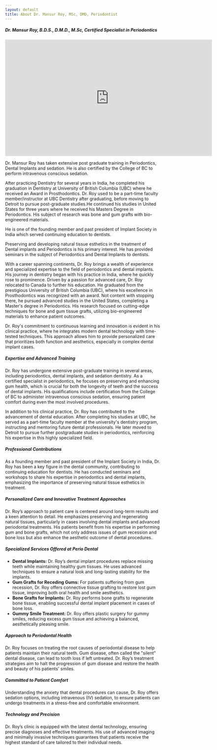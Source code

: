 ```yaml
---
layout: default
title: About Dr. Mansur Roy, MSc, DMD, Periodontist
---
```



<h5><i>Dr. Mansur Roy, B.D.S., D.M.D., M.Sc, Certified Specialist in Periodontics</i></h5>

<p><iframe width="672" height="378" src="https://www.youtube.com/embed/HrIa0wbiZlw?controls=1&rel=0&enablejsapi=1" title="About Dr. Roy Periodontist" frameborder="0" allow="accelerometer; autoplay; clipboard-write; encrypted-media; gyroscope; picture-in-picture" allowfullscreen></iframe>
</p>

<p>Dr. Mansur Roy has taken extensive post graduate training in Periodontics, Dental Implants and sedation. He is also certified by the College of BC to perform intravenous conscious sedation.</p>

<p>After practicing Dentistry for several years in India, he completed his graduation in Dentistry at University of British Columbia (UBC) where he received an Award in Prosthodontics. Dr. Roy used to be a part-time faculty member/instructor at UBC Dentistry after graduating, before moving to Detroit to pursue post-graduate studies.He continued his studies in United States for three years where he received his Masters Degree in Periodontics.  His subject of research was bone and gum grafts with bio-engineered materials.</p>

<p>He is one of the founding member and past president of Implant Society in India which served continuing education to dentists.</p>

<p>Preserving and developing natural tissue esthetics in the treatment of Dental implants and Periodontics is his primary interest. He has provided seminars in the subject of Periodontics and Dental Implants to dentists.</p>



<p>With a career spanning continents, Dr. Roy brings a wealth of experience and specialized expertise to the field of periodontics and dental implants. His journey in dentistry began with his practice in India, where he quickly rose to prominence. Driven by a passion for advanced care, Dr. Roy relocated to Canada to further his education. He graduated from the prestigious University of British Columbia (UBC), where his excellence in Prosthodontics was recognized with an award. Not content with stopping there, he pursued advanced studies in the United States, completing a Master's degree in Periodontics. His research focused on cutting-edge techniques for bone and gum tissue grafts, utilizing bio-engineered materials to enhance patient outcomes.</p>

<p>Dr. Roy's commitment to continuous learning and innovation is evident in his clinical practice, where he integrates modern dental technology with time-tested techniques. This approach allows him to provide personalized care that prioritizes both function and aesthetics, especially in complex dental implant cases.</p>

<h5>Expertise and Advanced Training</h5>
<p>Dr. Roy has undergone extensive post-graduate training in several areas, including periodontics, dental implants, and sedation dentistry. As a certified specialist in periodontics, he focuses on preserving and enhancing gum health, which is crucial for both the longevity of teeth and the success of dental implants. His qualifications include certification from the College of BC to administer intravenous conscious sedation, ensuring patient comfort during even the most involved procedures.</p>

<p>In addition to his clinical practice, Dr. Roy has contributed to the advancement of dental education. After completing his studies at UBC, he served as a part-time faculty member at the university's dentistry program, instructing and mentoring future dental professionals. He later moved to Detroit to pursue further postgraduate studies in periodontics, reinforcing his expertise in this highly specialized field.</p>

<h5>Professional Contributions</h5>
<p>As a founding member and past president of the Implant Society in India, Dr. Roy has been a key figure in the dental community, contributing to continuing education for dentists. He has conducted seminars and workshops to share his expertise in periodontics and dental implants, emphasizing the importance of preserving natural tissue esthetics in treatment.</p>

<h5>Personalized Care and Innovative Treatment Approaches</h5>
<p>Dr. Roy’s approach to patient care is centered around long-term results and a keen attention to detail. He emphasizes preserving and regenerating natural tissues, particularly in cases involving dental implants and advanced periodontal treatments. His patients benefit from his expertise in performing gum and bone grafts, which not only address issues of gum recession and bone loss but also enhance the aesthetic outcome of dental procedures.</p>

<h5>Specialized Services Offered at Perio Dental</h5>
<ul>
<li><b>Dental Implants:</b> Dr. Roy’s dental implant procedures replace missing teeth while maintaining healthy gum tissues. He uses advanced techniques to ensure a natural look and long-lasting stability for the implants.</li>
<li><b>Gum Grafts for Receding Gums:</b> For patients suffering from gum recession, Dr. Roy offers connective tissue grafting to restore lost gum tissue, improving both oral health and smile aesthetics.</li>
<li><b>Bone Grafts for Implants:</b> Dr. Roy performs bone grafts to regenerate bone tissue, enabling successful dental implant placement in cases of bone loss.</li>
<li><b>Gummy Smile Treatment:</b> Dr. Roy offers plastic surgery for gummy smiles, reducing excess gum tissue and achieving a balanced, aesthetically pleasing smile.</li>
</ul>

<h5>Approach to Periodontal Health</h5>
<p>Dr. Roy focuses on treating the root causes of periodontal disease to help patients maintain their natural teeth. Gum disease, often called the "silent" dental disease, can lead to tooth loss if left untreated. Dr. Roy’s treatment strategies aim to halt the progression of gum disease and restore the health and beauty of his patients' smiles.</p>

<h5>Committed to Patient Comfort</h5>
<p>Understanding the anxiety that dental procedures can cause, Dr. Roy offers sedation options, including intravenous (IV) sedation, to ensure patients can undergo treatments in a stress-free and comfortable environment.</p>

<h5>Technology and Precision</h5>
<p>Dr. Roy’s clinic is equipped with the latest dental technology, ensuring precise diagnoses and effective treatments. His use of advanced imaging and minimally invasive techniques guarantees that patients receive the highest standard of care tailored to their individual needs.</p>